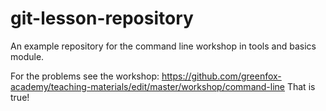 # git-lesson-repository
An example repository for the command line workshop in tools and basics module.

For the problems see the workshop: https://github.com/greenfox-academy/teaching-materials/edit/master/workshop/command-line
That is true!
